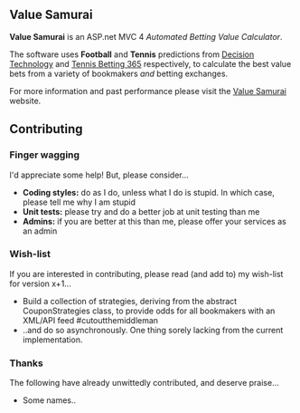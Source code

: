 ## Value Samurai

**Value Samurai** is an ASP.net MVC 4 *Automated Betting Value Calculator*.

The software uses **Football** and **Tennis** predictions from [Decision Technology](http://www.dectech.co.uk/football.html) and [Tennis Betting 365](http://www.tennisbetting365.com/) respectively, to calculate the best value bets from a variety of bookmakers *and* betting exchanges.

For more information and past performance please visit the [Value Samurai](http://value-samurai.net) website.

## Contributing

### Finger wagging

I'd appreciate some help! But, please consider...

* **Coding styles:** do as I do, unless what I do is stupid. In which case, please tell me why I am stupid
* **Unit tests:** please try and do a better job at unit testing than me
* **Admins:** if you are better at this than me, please offer your services as an admin

### Wish-list

If you are interested in contributing, please read (and add to) my wish-list for version x+1...

* Build a collection of strategies, deriving from the abstract CouponStrategies class, to provide odds for all bookmakers with an XML/API feed #cutoutthemiddleman
* ..and do so asynchronously.  One thing sorely lacking from the current implementation.

### Thanks

The following have already unwittedly contributed, and deserve praise...

* Some names..
